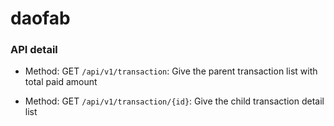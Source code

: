 # daofab


### API detail
- Method: GET
`/api/v1/transaction`: Give the parent transaction list with total paid amount

- Method: GET
`/api/v1/transaction/{id}`: Give the child transaction detail list

